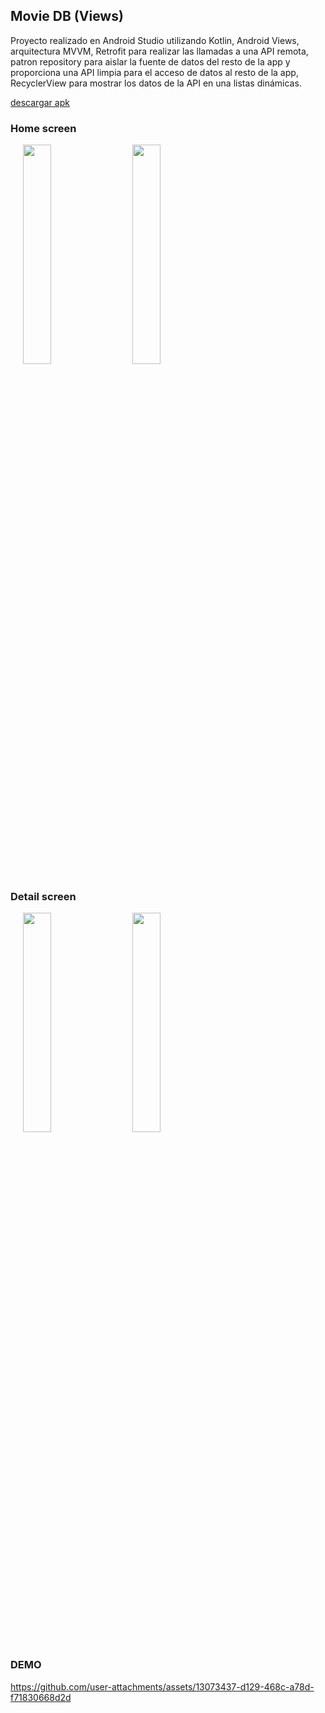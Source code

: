## Movie DB (Views)
Proyecto realizado en Android Studio utilizando Kotlin, Android Views, arquitectura MVVM, Retrofit para realizar las llamadas a una API remota, patron repository para aislar la fuente de datos del resto de la app y proporciona una API limpia para el acceso de datos al resto de la app, RecyclerView para mostrar los datos de la API en una listas dinámicas.

[descargar apk](https://github.com/mica-reyes/MovieDB/blob/main/app-debug.apk)

### Home screen
<img src= https://github.com/user-attachments/assets/30cc4f09-e7d8-4c7c-b46d-0a27ebf787ea width=30% height=30% hspace="20" >


<img src=https://github.com/user-attachments/assets/c79109d5-97d9-44f0-a571-9d886eab9e2d width=30% height=30% > 

### Detail screen
<img src= https://github.com/user-attachments/assets/ac90942e-ea08-45a3-9060-1d52dc30890b width=30% height=30% hspace="20"> 


<img src=https://github.com/user-attachments/assets/219a9f97-9d53-4fef-ab5a-03b871d2f2bb width=30% height=30%> 

### DEMO

https://github.com/user-attachments/assets/13073437-d129-468c-a78d-f71830668d2d


